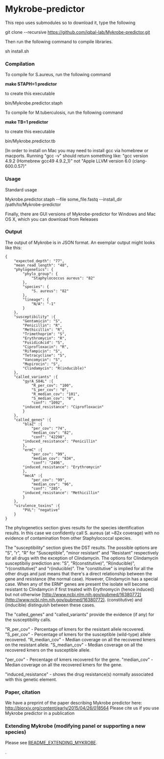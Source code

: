 Mykrobe-predictor
=================

This repo uses submodules so to download it, type the following

git clone --recursive https://github.com/iqbal-lab/Mykrobe-predictor.git

Then run the following command to compile libraries. 

sh install.sh 

### Compilation ###

To compile for S.aureus, run the following command 

**make STAPH=1 predictor**

to create this executable 

bin/Mykrobe.predictor.staph

To compile for M.tuberculosis, run the following command 

**make TB=1 predictor**

to create this executable 

bin/Mykrobe.predictor.tb


[In order to install on Mac you may need to install gcc via homebrew or macports. Running  "gcc -v" 
should return something like:
"gcc version 4.9.2 (Homebrew gcc49 4.9.2_1)"
not 
"Apple LLVM version 6.0 (clang-600.0.57)"

### Usage ###

Standard usage

Mykrobe.predictor.staph --file some_file.fastq --install_dir /path/to/Mykrobe-predictor

Finally, there are GUI versions of Mykrobe-predictor for Windows and Mac OS X, which you can download from Releases

### Output ### 

The output of Mykrobe is in JSON format. An exemplar output might looks like this:

	{
		"expected_depth": "77",
		"mean_read_length": "48",
		"phylogenetics": {
			"phylo_group": {
				"Staphylococcus aureus": "82"
			},
			"species": {
				"S. aureus": "82"
			},
			"lineage": {
				"N/A": "-1"
			}
		},
		"susceptibility" :{
			"Gentamicin": "S",
			"Penicillin": "R",
			"Methicillin": "R",
			"Trimethoprim": "S",
			"Erythromycin": "R",
			"FusidicAcid": "S",
			"Ciprofloxacin": "R",
			"Rifampicin": "S",
			"Tetracycline": "S",
			"Vancomycin": "S",
			"Mupirocin": "S",
			"Clindamycin": "R(inducible)"
		},
		"called_variants" :{
			"gyrA_S84L" :{
				"R_per_cov": "100",
				"S_per_cov": "0",
				"R_median_cov": "101",
				"S_median_cov": "0",
				"conf": "1092",
			"induced_resistance": "Ciprofloxacin"
			}
		},
		"called_genes" :{
			"blaZ" :{
				"per_cov": "74",
				"median_cov": "82",
				"conf": "42298",
			"induced_resistance": "Penicillin"
			},
			"ermC" :{
				"per_cov": "99",
				"median_cov": "834",
				"conf": "2496",
			"induced_resistance": "Erythromycin"
			},
			"mecA" :{
				"per_cov": "99",
				"median_cov": "96",
				"conf": "285",
			"induced_resistance": "Methicillin"
			}
		},
		"virulence_toxins" :{
			"PVL": "negative"
		}
	}

The phylogenetics section gives results for the species identification results. In this case we confidently call S. aureus (at ~82x coverage) with no evidence of contamination from other Staphylococcal species. 

The "susceptibility" section gives the DST results. The possible options are "S", "r", "R" for "Susceptible", "minor resistant" and "Resistant" respectively for all drugs with the exception of Clindamycin. The options for Clindamycin susceptibiliy prediction are: "S", "R(constitutive)", "R(inducible)", "r(constitutive)" and "r(inducible)". The "constitutive" is implied for all the other drugs and just means that there's a direct relationship between the gene and resistance (the normal case). However, Clindamycin has a special case. When any of the ERM* genes are present the isolate will become resistant to Clindamycin if first treated with Erythromycin (hence induced) but not otherwise [http://www.ncbi.nlm.nih.gov/pubmed/16380772](http://www.ncbi.nlm.nih.gov/pubmed/16380772). (constitutive) and (inducible) distinguish between these cases. 

The "called_genes" and "called_variants" provide the evidence (if any) for the susceptibility calls. 

"R_per_cov" - Percentage of kmers for the resistant allele recovered. 
"S_per_cov" - Percentage of kmers for the susceptible (wild-type) allele recovered. 
"R_median_cov" - Median coverage on all the recovered kmers on the resistant allele. 
"S_median_cov" - Median coverage on all the recovered kmers on the susceptible allele. 

"per_cov" - Percentage of kmers recovered for the gene. 
"median_cov" - Median coverage on all the recovered kmers for the gene. 

"induced_resistance" - shows the drug resistance(s) normally associated with this genetic element. 

### Paper, citation ###
We have a preprint of the paper describing Mykrobe predictor here:
http://biorxiv.org/content/early/2015/04/26/018564
Please cite us if you use Mykrobe predictor in a publication

### Extending Mykrobe (modifying panel or supporting a new species) ### 
Please see [README_EXTENDING_MYKROBE](https://github.com/iqbal-lab/Mykrobe-predictor/blob/extending/README_EXTENDING_MYKROBE.md).





.
